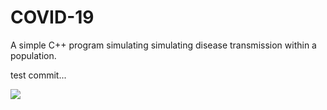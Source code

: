 # COVID-19
A simple C++ program simulating simulating disease transmission within a population.

test commit...

![](anim_wq.gif)
